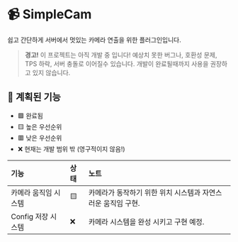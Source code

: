 # 📹 SimpleCam

쉽고 간단하게 서버에서 멋있는 카메라 연출을 위한 플러그인입니다.

> **경고!**
> 이 프로젝트는 아직 개발 중 입니다! 예상치 못한 버그나, 호환성 문제, TPS 하락, 서버 충돌로 이어질수 있습니다. 개발이 완료될때까지 사용을 권장하고 있지 않습니다.

## 📜 계획된 기능

- 🟩 완료됨
- 🟨 높은 우선순위
- 🟥 낮은 우선순위
- ❌ 현재는 개발 범위 밖 (영구적이지 않음!)

| 기능                             | 상태    | 노트                                                                                                                                                                                          |
|:--------------------------------|:-------|:----------------------------------------------------------------------------------------------------------------------------------------------------------------------------------------------|
| 카메라 움직임 시스템                | 🟨     | 카메라가 동작하기 위한 위치 시스템과 자연스러운 움직임 구현.                                                                                                                                             |
| Config 저장 시스템                | ❌     | 카메라 시스템을 완성 시키고 구현 예정.                                                                                                                                                               |
